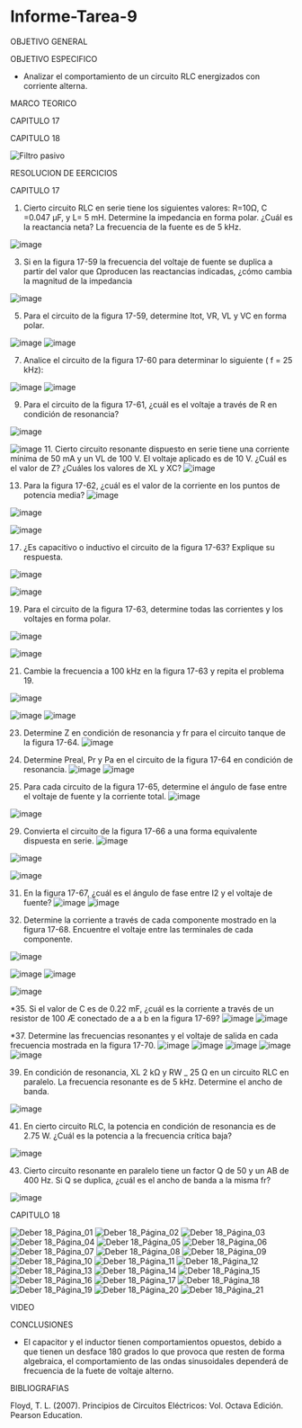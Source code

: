 # Informe-Tarea-9

OBJETIVO GENERAL 



OBJETIVO ESPECIFICO

- Analizar el comportamiento de un circuito RLC energizados con corriente alterna. 

MARCO TEORICO

CAPITULO 17

CAPITULO 18

![Filtro pasivo](https://user-images.githubusercontent.com/93209004/155739637-e7d49e0c-ea7c-4395-a462-7cbed91e8551.png)


RESOLUCION DE EERCICIOS 

CAPITULO 17

1.	Cierto circuito RLC en serie tiene los siguientes valores: R=10Ω, C =0.047 µF, y L= 5 mH. Determine la impedancia en forma polar. ¿Cuál es la reactancia neta? La frecuencia de la fuente es de 5 kHz.

![image](https://user-images.githubusercontent.com/93899658/155643865-cffd2e92-0d81-4875-8a5d-65b2199461da.png)

3. Si en la figura 17-59 la frecuencia del voltaje de fuente se duplica a partir del valor que Ωproducen las reactancias indicadas, ¿cómo cambia la magnitud de la impedancia

![image](https://user-images.githubusercontent.com/93899658/155643924-f26a08d3-ef0b-4d13-ae92-9be7d8c7a3e6.png)

5. Para el circuito de la figura 17-59, determine Itot, VR, VL y VC en forma polar.

![image](https://user-images.githubusercontent.com/93899658/155643990-605d4d5b-f23f-4244-921b-d96bc70fdf54.png)
![image](https://user-images.githubusercontent.com/93899658/155644009-c38e1a4b-4e8e-4fae-8634-bd0b3f260e25.png)

7. Analice el circuito de la figura 17-60 para determinar lo siguiente ( f = 25 kHz):


![image](https://user-images.githubusercontent.com/93899658/155644042-faec94b1-e424-43c0-afd2-4e260bdb5a5b.png)
![image](https://user-images.githubusercontent.com/93899658/155644067-ca82b26f-8787-40a9-978f-ee228ce75c3d.png)

9. Para el circuito de la figura 17-61, ¿cuál es el voltaje a través de R en condición de resonancia?

![image](https://user-images.githubusercontent.com/93899658/155644108-0eeb07a4-75d2-4049-ac4b-e13b0741c769.png)

![image](https://user-images.githubusercontent.com/93899658/155644123-fa907b2a-e476-4fdd-af76-19ee78966095.png)
11. Cierto circuito resonante dispuesto en serie tiene una corriente mínima de 50 mA y un VL de 100 V. El voltaje aplicado es de 10 V. ¿Cuál es el valor de Z? ¿Cuáles los valores de XL y XC?
![image](https://user-images.githubusercontent.com/93899658/155644180-e9e6fd7d-f7e8-425f-a581-6d4467b80ae9.png)

13. Para la figura 17-62, ¿cuál es el valor de la corriente en los puntos de potencia media?
![image](https://user-images.githubusercontent.com/93899658/155644234-5729711d-ba72-44c3-9238-df13e13e0d46.png)

![image](https://user-images.githubusercontent.com/93899658/155644255-71260ad6-a3cc-411f-bbb0-294623df9043.png)

![image](https://user-images.githubusercontent.com/93899658/155644276-3ab70e1e-56ae-4f93-8b70-68dbfdcc3d15.png)

17. ¿Es capacitivo o inductivo el circuito de la figura 17-63? Explique su respuesta.

![image](https://user-images.githubusercontent.com/93899658/155644362-6e18eec8-eda3-4d3c-8724-fa4b2cf98a97.png)

![image](https://user-images.githubusercontent.com/93899658/155644395-d3db30d5-09a3-428c-91cd-a00d8437b7ea.png)

19. Para el circuito de la figura 17-63, determine todas las corrientes y los voltajes en forma polar.

![image](https://user-images.githubusercontent.com/93899658/155644461-3f671770-e3a7-4f4c-aebd-28264c31bb36.png)

![image](https://user-images.githubusercontent.com/93899658/155644486-e78166c0-7e32-4b71-bc7d-4c5cfee72920.png)

21. Cambie la frecuencia a 100 kHz en la figura 17-63 y repita el problema 19.

![image](https://user-images.githubusercontent.com/93899658/155644544-6132b4ea-337d-42c8-a1ae-e19a48ceb3cf.png)

![image](https://user-images.githubusercontent.com/93899658/155644569-65844d4f-6790-4126-bf31-79ce3e19a286.png)
![image](https://user-images.githubusercontent.com/93899658/155644585-5ab3ec61-6e1b-46f5-85f4-2373190be12f.png)

23. Determine Z en condición de resonancia y fr para el circuito tanque de la figura 17-64.
![image](https://user-images.githubusercontent.com/93899658/155644645-a84948b2-b45b-4eb0-9b72-e508dd5bbfdd.png)

25. Determine Preal, Pr y Pa en el circuito de la figura 17-64 en condición de resonancia.
![image](https://user-images.githubusercontent.com/93899658/155644694-cb738ea4-899a-4f2b-99a2-1842d282ac14.png)
![image](https://user-images.githubusercontent.com/93899658/155644717-f0189327-4062-4e42-b45c-0c7442e3e77a.png)

27. Para cada circuito de la figura 17-65, determine el ángulo de fase entre el voltaje de fuente y la corriente total.
![image](https://user-images.githubusercontent.com/93899658/155644758-08fe418f-e051-4e8a-8857-f667d7fb42d5.png)

![image](https://user-images.githubusercontent.com/93899658/155644782-9722f204-e903-4248-a948-ef61c9002492.png)

29. Convierta el circuito de la figura 17-66 a una forma equivalente dispuesta en serie.
![image](https://user-images.githubusercontent.com/93899658/155644813-8c3fe0f5-a794-4d76-bd02-c0ec3c220f1d.png)


![image](https://user-images.githubusercontent.com/93899658/155644831-55bcb930-a507-46b6-8931-66855278b26a.png)

![image](https://user-images.githubusercontent.com/93899658/155644858-cad64887-95df-45af-9cd6-0866dc9e95bd.png)

31. En la figura 17-67, ¿cuál es el ángulo de fase entre I2 y el voltaje de fuente?
![image](https://user-images.githubusercontent.com/93899658/155644899-ae219d39-4c11-4cd6-badb-d8e52a0cfb5e.png)
![image](https://user-images.githubusercontent.com/93899658/155644917-682c0697-3659-416b-a211-f1a7da342b16.png)

33. Determine la corriente a través de cada componente mostrado en la figura 17-68. Encuentre el voltaje entre las terminales de cada componente.

![image](https://user-images.githubusercontent.com/93899658/155644964-afef3943-bb2e-4cfd-9632-04469b16ded1.png)

![image](https://user-images.githubusercontent.com/93899658/155644979-590db472-04a7-412f-b0a2-031ff9b119c5.png)
![image](https://user-images.githubusercontent.com/93899658/155645000-4136675b-0076-4b36-b68a-55ce107a54c7.png)

![image](https://user-images.githubusercontent.com/93899658/155645012-2b06dd16-5b9e-4605-9b17-2e65d11dab9a.png)


*35. Si el valor de C es de 0.22 mF, ¿cuál es la corriente a través de un resistor de 100 Æ conectado de a a b en la figura 17-69?
![image](https://user-images.githubusercontent.com/93899658/155645039-7ca413c9-3fb9-4e2a-85c0-5c6242ab6d78.png)
![image](https://user-images.githubusercontent.com/93899658/155645055-7fda2550-4768-47d5-9b66-a6bfae859385.png)


*37. Determine las frecuencias resonantes y el voltaje de salida en cada frecuencia mostrada en la figura 17-70.
![image](https://user-images.githubusercontent.com/93899658/155645093-ebcb3f11-583e-4026-9b36-a2dd6fda31f4.png)
![image](https://user-images.githubusercontent.com/93899658/155645107-b461d6e5-22b3-4788-99f6-471f12455117.png)
![image](https://user-images.githubusercontent.com/93899658/155645121-d6aafd10-7ecb-4f01-a74d-90667220e2e1.png)
![image](https://user-images.githubusercontent.com/93899658/155645139-ea6ae5d9-70c6-4cbc-a11f-6e501f6ed43c.png)
![image](https://user-images.githubusercontent.com/93899658/155645172-1f66c830-fa68-434e-8e9c-87afa2d10fbf.png)

39. En condición de resonancia, XL  2 kΩ y RW _ 25 Ω en un circuito RLC en paralelo. La frecuencia resonante es de 5 kHz. Determine el ancho de banda.


![image](https://user-images.githubusercontent.com/93899658/155645204-f32d6569-a49e-45e8-95a8-b750ed459a63.png)




41. En cierto circuito RLC, la potencia en condición de resonancia es de 2.75 W. ¿Cuál es la potencia a la frecuencia crítica baja?

![image](https://user-images.githubusercontent.com/93899658/155645262-e6ce19be-6d0f-46b4-a67e-2ced750bc61f.png)


43. Cierto circuito resonante en paralelo tiene un factor Q de 50 y un AB de 400 Hz. Si Q se duplica, ¿cuál es el ancho de banda a la misma fr?

![image](https://user-images.githubusercontent.com/93899658/155645303-0eb679b6-9fc5-4f5a-b3d8-5e89df18cd92.png)









CAPITULO 18

![Deber 18_Página_01](https://user-images.githubusercontent.com/93209004/155621572-b7bbe919-46df-4219-9fca-94094e87525e.jpg)
![Deber 18_Página_02](https://user-images.githubusercontent.com/93209004/155621577-23200d45-fc37-42ae-b761-b68530c95173.jpg)
![Deber 18_Página_03](https://user-images.githubusercontent.com/93209004/155621579-43e1f594-3962-426a-bb94-c4e6e3817aab.jpg)
![Deber 18_Página_04](https://user-images.githubusercontent.com/93209004/155621580-1fec4d6e-61b3-4bcf-b955-361445bf09d0.jpg)
![Deber 18_Página_05](https://user-images.githubusercontent.com/93209004/155621581-7cb5890a-a852-4ef9-ad3e-6e4125d9daf5.jpg)
![Deber 18_Página_06](https://user-images.githubusercontent.com/93209004/155621584-1133a091-92d1-4720-bd4a-85b25c3d8dab.jpg)
![Deber 18_Página_07](https://user-images.githubusercontent.com/93209004/155621586-7e0caa07-2e97-4b0a-91e5-a6b608c180c8.jpg)
![Deber 18_Página_08](https://user-images.githubusercontent.com/93209004/155621587-4b9361e5-e4af-4641-b68b-075637b52420.jpg)
![Deber 18_Página_09](https://user-images.githubusercontent.com/93209004/155621588-e9582913-a545-4ffe-9082-c70cf1f2df07.jpg)
![Deber 18_Página_10](https://user-images.githubusercontent.com/93209004/155621592-b8764de5-0f44-4e00-8685-0ce82a417d1e.jpg)
![Deber 18_Página_11](https://user-images.githubusercontent.com/93209004/155621593-3024ae50-6473-4bc8-89f3-ce20fbaeb107.jpg)
![Deber 18_Página_12](https://user-images.githubusercontent.com/93209004/155621594-f088f13f-d389-4fd2-bc8a-022d37646bf9.jpg)
![Deber 18_Página_13](https://user-images.githubusercontent.com/93209004/155621597-c0461e54-e009-48b7-b870-c8c1b666d6f2.jpg)
![Deber 18_Página_14](https://user-images.githubusercontent.com/93209004/155621598-353eee12-8022-4e11-bbf7-f34788aff5e2.jpg)
![Deber 18_Página_15](https://user-images.githubusercontent.com/93209004/155621599-64f6f348-65a6-4ce6-986c-7bd20487bced.jpg)
![Deber 18_Página_16](https://user-images.githubusercontent.com/93209004/155621601-d83ee03b-0bc0-4072-b9d6-a76dffa0f05b.jpg)
![Deber 18_Página_17](https://user-images.githubusercontent.com/93209004/155621604-1a78eed7-da0c-4ade-aab3-baa66f3afd8d.jpg)
![Deber 18_Página_18](https://user-images.githubusercontent.com/93209004/155621605-6e95876f-9c11-497c-81cd-b406045924fb.jpg)
![Deber 18_Página_19](https://user-images.githubusercontent.com/93209004/155621606-254dfafc-be7c-48cf-8b74-1241bd0ded15.jpg)
![Deber 18_Página_20](https://user-images.githubusercontent.com/93209004/155621607-b86bfc15-6508-4240-93a4-a886ce9c4e7b.jpg)
![Deber 18_Página_21](https://user-images.githubusercontent.com/93209004/155621609-b5b62711-1c8c-4b08-b19f-8f810dccfd67.jpg)


VIDEO

CONCLUSIONES

- El capacitor y el inductor tienen comportamientos opuestos, debido a que tienen un desface  180 grados lo que provoca que resten de forma algebraica, el comportamiento de las ondas sinusoidales dependerá de frecuencia de la fuete de voltaje alterno.

BIBLIOGRAFIAS

Floyd, T. L. (2007). Principios de Circuitos Eléctricos: Vol. Octava Edición. Pearson Education.
